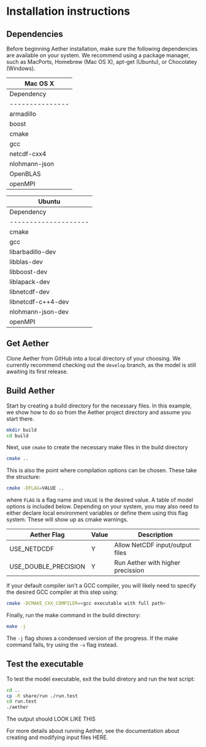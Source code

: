 # Installation instructions

## Dependencies

Before beginning Aether installation, make sure the following dependencies are
available on your system.  We recommend using a package manager, such as
MacPorts, Homebrew (Mac OS X), apt-get (Ubuntu), or Chocolatey (Windows).

| Mac OS X                       |
|--------------------------------|
| Dependency    | Tested version |
|---------------|----------------|
| armadillo     | 11.4           |
| boost         | 1.76           |
| cmake         | 2.24           |
| gcc           | 10, 11, 12     |
| netcdf-cxx4   | 4.9            |
| nlohmann-json | 3.11           |
| OpenBLAS      | 0.3            |
| openMPI       | same as gcc    |



| Ubuntu                              |
|-------------------------------------|
| Dependency         | Tested version |
|--------------------|----------------|
| cmake              | 2.24           |
| gcc                | 10, 11, 12     |
| libarbadillo-dev   |                |
| libblas-dev        |                |
| libboost-dev       |                |
| liblapack-dev      |                |
| libnetcdf-dev      |                |
| libnetcdf-c++4-dev |                |
| nlohmann-json-dev  |                |
| openMPI            | same as gcc    |

## Get Aether

Clone Aether from GitHub into a local directory of your choosing.  We currently
recommend checking out the `develop` branch, as the model is still awaiting its
first release.

## Build Aether

Start by creating a build directory for the necessary files.  In this example,
we show how to do so from the Aether project directory and assume you start
there.

```bash
mkdir build
cd build
```

Next, use `cmake` to create the necessary make files in the build directory

```bash
cmake ..
```

This is also the point where compilation options can be chosen. These take
the structure:

```bash
cmake -DFLAG=VALUE ..
```

where `FLAG` is a flag name and `VALUE` is the desired value.  A table of model
options is included below. Depending on your system, you may also need to
either declare local environment variables or define them using this flag
system.  These will show up as cmake warnings.

| Aether Flag          | Value | Description                       |
|----------------------|-------|-----------------------------------|
| USE_NETDCDF          | Y     | Allow NetCDF input/output files   |
| USE_DOUBLE_PRECISION | Y     | Run Aether with higher precission |

If your default compiler isn't a GCC compiler, you will likely need to specify
the desired GCC compiler at this step using:

```bash
cmake -DCMAKE_CXX_COMPILER=<gcc executable with full path>
```

Finally, run the make command in the build directory:

```bash
make -j
```

The `-j` flag shows a condensed version of the progress.  If the make command
fails, try using the `-v` flag instead.

## Test the executable

To test the model executable, exit the build diretory and run the test script:

```bash
cd ..
cp -R share/run ./run.test
cd run.test
./aether
```

The output should LOOK LIKE THIS

For more details about running Aether, see the documentation about creating and
modifying input files HERE.